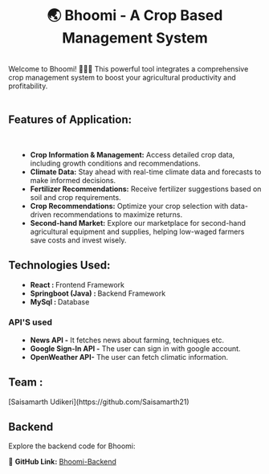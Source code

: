 <h1 align="center">🌏 Bhoomi - A Crop Based Management System</h1>
  <br>
Welcome to Bhoomi! 🧑‍🌾🌱 This powerful tool integrates a comprehensive crop management system to boost your agricultural productivity and profitability.  <br>
<br>

<h2>Features of Application: </h2>  <br>
<ul style="list-style-type: disc; margin-left: 20px;">
  <li><strong>Crop Information & Management:</strong> Access detailed crop data, including growth conditions and recommendations.</li>
  <li><strong>Climate Data:</strong> Stay ahead with real-time climate data and forecasts to make informed decisions.</li>
  <li><strong>Fertilizer Recommendations:</strong> Receive fertilizer suggestions based on soil and crop requirements.</li>
  <li><strong>Crop Recommendations:</strong> Optimize your crop selection with data-driven recommendations to maximize returns.</li>
  <li><strong>Second-hand Market:</strong> Explore our marketplace for second-hand agricultural equipment and supplies, helping low-waged farmers save costs and invest wisely.</li>
</ul>

<h2>Technologies Used: </h2>
<ul style="list-style-type: disc; margin-left: 20px;">
  <li><strong>React :  </strong>Frontend Framework</li>
   <li><strong>Springboot (Java) :  </strong>Backend Framework</li>
  <li><strong>MySql :  </strong>Database</li>
</ul>
<h3>API'S used</h3>
<ul style="list-style-type: disc; margin-left: 20px;">
  <li><strong>News API -</strong> It fetches news about farming, techniques etc.</li>
  <li><strong>Google Sign-In API -</strong> The user can sign in with google account.</li>
  <li><strong>OpenWeather API-</strong> The user can fetch climatic information.</li>
</ul>


<h2>Team :</h2>
[Saisamarth Udikeri](https://github.com/Saisamarth21)


## Backend

Explore the backend code for Bhoomi:

🔗 **GitHub Link:** [Bhoomi-Backend](https://github.com/deepakbaligar-83/Bhoomi-Backend.git)



